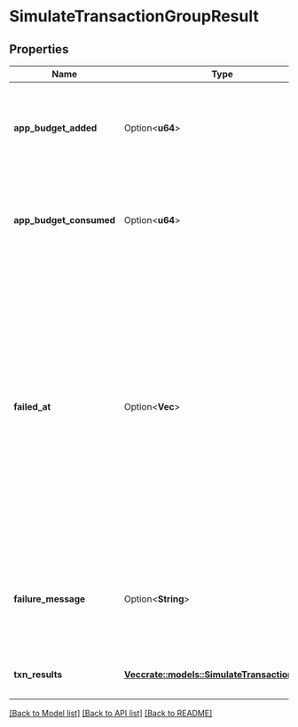 # SimulateTransactionGroupResult

## Properties

Name | Type | Description | Notes
------------ | ------------- | ------------- | -------------
**app_budget_added** | Option<**u64**> | Total budget added during execution of app calls in the transaction group. | [optional]
**app_budget_consumed** | Option<**u64**> | Total budget consumed during execution of app calls in the transaction group. | [optional]
**failed_at** | Option<**Vec<u64>**> | If present, indicates which transaction in this group caused the failure. This array represents the path to the failing transaction. Indexes are zero based, the first element indicates the top-level transaction, and successive elements indicate deeper inner transactions. | [optional]
**failure_message** | Option<**String**> | If present, indicates that the transaction group failed and specifies why that happened | [optional]
**txn_results** | [**Vec<crate::models::SimulateTransactionResult>**](SimulateTransactionResult.md) | Simulation result for individual transactions |

[[Back to Model list]](../README.md#documentation-for-models) [[Back to API list]](../README.md#documentation-for-api-endpoints) [[Back to README]](../README.md)
